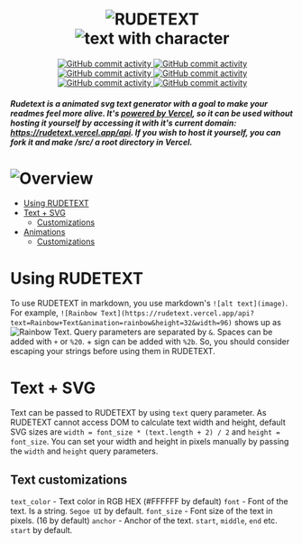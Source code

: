 <p align="center">
  <h1 align="center">
    <img alt="RUDETEXT" src="https://rudetext.vercel.app/api?text=RUDETEXT&font_size=128&font=punky&height=128&anchor=middle"/>
    <br/>
    <img alt="text with character" src="https://rudetext.vercel.app/api?text=text+with+character&font=punky&font_size=32&animation=rainbow&duration=10&text_color=00000000&delay=0.5&anchor=middle"/>
  </h1>
</p>
<p align="center">
  <a href="https://github.com/server-ok/">
    <img alt="GitHub commit activity" src="https://img.shields.io/badge/i_love-milk-white?logo=github&style=for-the-badge&labelColor=000000"/>
  </a>
  <a href="https://github.com/server-ok/rudetext/">
    <img alt="GitHub commit activity" src="https://img.shields.io/badge/RUDETEXT-black?style=for-the-badge&logo=github"/>
  </a>
  <a href="https://github.com/server-ok/rudetext/commits/">
    <img alt="GitHub commit activity" src="https://img.shields.io/github/commit-activity/t/server-ok/rudetext?style=for-the-badge&label=COMMITS&labelColor=FFFFFF&color=000000"/>
  </a>
  <a href="https://github.com/server-ok/rudetext/graphs/contributors">
    <img alt="GitHub commit activity" src="https://img.shields.io/github/contributors/server-ok/rudetext?style=for-the-badge&label=CONTRIBUTORS&labelColor=FFFFFF&color=000000"/>
  </a>
  <a href="https://github.com/server-ok/rudetext/issues/">
    <img alt="GitHub commit activity" src="https://img.shields.io/github/issues/server-ok/rudetext?style=for-the-badge&label=ISSUES&labelColor=FFFFFF&color=000000"/>
  </a>
  <a href="https://github.com/server-ok/rudetext/pulls/">
    <img alt="GitHub commit activity" src="https://img.shields.io/github/issues-pr/server-ok/rudetext?style=for-the-badge&label=PULL+REQUESTS&labelColor=FFFFFF&color=000000"/>
  </a>
</p>

##### Rudetext is a animated svg text generator with a goal to make your readmes feel more alive. It's [powered by Vercel](https://vercel.com), so it can be used without hosting it yourself by accessing it with it's current domain: https://rudetext.vercel.app/api. If you wish to host it yourself, you can fork it and make /src/ a root directory in Vercel.  

# ![Overview](https://rudetext.vercel.app/api?text=Overview&font=Segoe+UI&font_size=32&animation=rainbow&duration=10&height=32)
  - [Using RUDETEXT](#using-rudetext)
  - [Text + SVG](#text-+-svg)
    - [Customizations](##text-customizations)
  - [Animations](#animations)
    - [Customizations](#animation-customizations)

# Using RUDETEXT
To use RUDETEXT in markdown, you use markdown's `![alt text](image)`. For example, `![Rainbow Text](https://rudetext.vercel.app/api?text=Rainbow+Text&animation=rainbow&height=32&width=96)` shows up as ![Rainbow Text](https://rudetext.vercel.app/api?text=Rainbow+Text&animation=rainbow&height=32&width=96). Query parameters are separated by `&`. Spaces can be added with `+` or `%20`. + sign can be added with `%2b`. So, you should consider escaping your strings before using them in RUDETEXT.

# Text + SVG
Text can be passed to RUDETEXT by using `text` query parameter. As RUDETEXT cannot access DOM to calculate text width and height, default SVG sizes are `width = font_size * (text.length + 2) / 2` and `height = font_size`. You can set your width and height in pixels manually by passing the `width` and `height` query parameters.  

## Text customizations
`text_color` - Text color in RGB HEX (#FFFFFF by default)
`font` - Font of the text. Is a string. `Segoe UI` by default.
`font_size` - Font size of the text in pixels. (16 by default)
`anchor` - Anchor of the text. `start`, `middle`, `end` etc. `start` by default.
